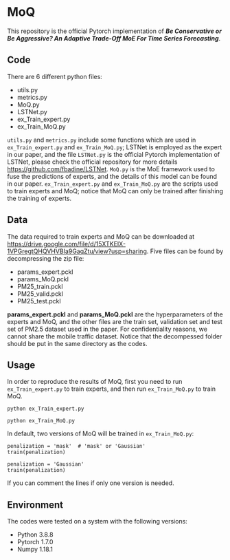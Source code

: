 # MoQ
This repository is the official Pytorch implementation of **_Be Conservative or Be Aggressive? An Adaptive Trade-Off MoE For Time Series Forecasting_**. 

## Code
There are 6 different python files:
- utils.py
- metrics.py
- MoQ.py
- LSTNet.py
- ex_Train_expert.py
- ex_Train_MoQ.py

`utils.py` and `metrics.py` include some functions which are used in `ex_Train_expert.py` and `ex_Train_MoQ.py`; LSTNet is employed as the expert in our paper, and the file `LSTNet.py` is the official Pytorch implementation of LSTNet, please check the official repository for more details https://github.com/fbadine/LSTNet. `MoQ.py` is the MoE framework used to fuse the predictions of experts, and the details of this model can be found in our paper. `ex_Train_expert.py` and `ex_Train_MoQ.py` are the scripts used to train experts and MoQ; notice that MoQ can only be trained after finishing the training of experts.


## Data
The data required to train experts and MoQ can be downloaded at https://drive.google.com/file/d/15XTKEIX-1VPGregtQHQVHVBIa9GaqZtu/view?usp=sharing. Five files can be found by decompressing the zip file: 
- params_expert.pckl
- params_MoQ.pckl
- PM25_train.pckl
- PM25_valid.pckl
- PM25_test.pckl

**params_expert.pckl** and **params_MoQ.pckl** are the hyperparameters of the experts and MoQ, and the other files are the train set, validation set and test set of PM2.5 dataset used in the paper. For confidentiality reasons, we cannot share the mobile traffic dataset. Notice that the decompessed folder should be put in the same directory as the codes.


## Usage
In order to reproduce the results of MoQ, first you need to run `ex_Train_expert.py` to train experts, and then run `ex_Train_MoQ.py` to train MoQ.

```shell
python ex_Train_expert.py
```

```shell
python ex_Train_MoQ.py
```

In default, two versions of MoQ will be trained in `ex_Train_MoQ.py`:

```shell
penalization = 'mask'  # 'mask' or 'Gaussian'
train(penalization)

penalization = 'Gaussian' 
train(penalization)
```

If you can comment the lines if only one version is needed.


## Environment
The codes were tested on a system with the following versions:
- Python 3.8.8
- Pytorch 1.7.0
- Numpy 1.18.1





